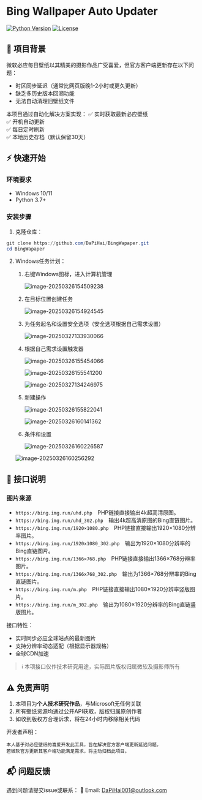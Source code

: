# Bing Wallpaper Auto Updater

[![Python Version](https://img.shields.io/badge/python-3.7%2B-blue)](https://www.python.org/)
[![License](https://img.shields.io/badge/license-MIT-green)](LICENSE)

## 📌 项目背景

微软必应每日壁纸以其精美的摄影作品广受喜爱，但官方客户端更新存在以下问题：
- 时区同步延迟（通常比网页版晚1-2小时或更久更新）
- 缺乏多历史版本回溯功能
- 无法自动清理旧壁纸文件

本项目通过自动化解决方案实现：
✅ 实时获取最新必应壁纸  
✅ 开机自动更新  
✅ 每日定时刷新  
✅ 本地历史存档（默认保留30天）

## ⚡ 快速开始

### 环境要求
- Windows 10/11
- Python 3.7+

### 安装步骤
1. 克隆仓库：
```powershell
git clone https://github.com/DaPiHai/BingWapaper.git
cd BingWapaper
```

2. Windows任务计划：

   1. 右键Windows图标，进入计算机管理

      ![image-20250326154509238](images/image-20250326154509238.png)

   2. 在目标位置创建任务

      ![image-20250326154924545](images/image-20250326154924545.png)

   3. 为任务起名和设置安全选项（安全选项根据自己需求设置）

      ![image-20250327133930066](images/image-20250326155133460.png)

   4. 根据自己需求设置触发器

      ![image-20250326155454066](images/image-20250326155454066.png)

      ![image-20250326155541200](images/image-20250326155541200.png)

      ![image-20250327134246975](images/image-20250326155653215.png)

      

   5. 新建操作

      ![image-20250326155822041](images/image-20250326155822041.png)

      ![image-20250326160141362](images/image-20250326160141362.png)

      

   6. 条件和设置

      ![image-20250326160226587](images/image-20250326160226587.png)

      

   ![image-20250326160256292](images/image-20250326160256292.png)



## 📄 接口说明

### 图片来源
- `https://bing.img.run/uhd.php`　PHP链接直接输出4k超高清原图。
- `https://bing.img.run/uhd_302.php`　输出4k超高清原图的Bing直链图片。
- `https://bing.img.run/1920×1080.php`　PHP链接直接输出1920×1080分辨率图片。
- `https://bing.img.run/1920x1080_302.php`　输出为1920×1080分辨率的Bing直链图片。
- `https://bing.img.run/1366×768.php`　PHP链接直接输出1366×768分辨率图片。
- `https://bing.img.run/1366x768_302.php`　输出为1366×768分辨率的Bing直链图片。
- `https://bing.img.run/m.php`　PHP链接直接输出1080×1920分辨率竖版图片。
- `https://bing.img.run/m_302.php`　输出为1080×1920分辨率的Bing直链竖版图片。

接口特性：
- 实时同步必应全球站点的最新图片
- 支持分辨率动态适配（根据显示器规格）
- 全球CDN加速

> ℹ️ 本项接口仅作技术研究用途，实际图片版权归属微软及摄影师所有

## ⚠️ 免责声明

1. 本项目为**个人技术研究作品**，与Microsoft无任何关联
2. 所有壁纸资源均通过公开API获取，版权归属原创作者
3. 如收到版权方合理诉求，将在24小时内移除相关代码

开发者声明：
```text
本人基于对必应壁纸的喜爱开发此工具，旨在解决官方客户端更新延迟问题。
若微软官方更新其客户端功能满足需求，将主动归档此项目。
```

## 📬 问题反馈

遇到问题请提交issue或联系：
📧 Email: DaPiHai001@outlook.com  